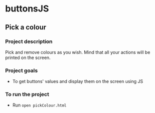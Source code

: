 # buttonsJS

## Pick a colour

### Project description

Pick and remove colours as you wish. Mind that all your actions will be printed on the screen.

### Project goals

* To get buttons' values and display them on the screen using JS

### To run the project

* Run ```open pickColour.html```
